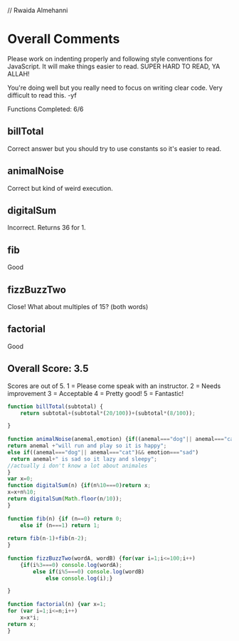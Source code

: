 // Rwaida Almehanni

# Overall Comments
Please work on indenting properly and following style conventions for JavaScript. It will make things easier to read. SUPER HARD TO READ, YA ALLAH!

You're doing well but you really need to focus on writing clear code. Very difficult to read this. -yf

Functions Completed: 6/6

## billTotal
Correct answer but you should try to use constants so it's easier to read.

## animalNoise
Correct but kind of weird execution.

## digitalSum
Incorrect. Returns 36 for 1.

## fib
Good

## fizzBuzzTwo
Close! What about multiples of 15? (both words)

## factorial
Good

## Overall Score: 3.5

Scores are out of 5.
1 = Please come speak with an instructor.
2 = Needs improvement
3 = Acceptable
4 = Pretty good!
5 = Fantastic!

```js
function billTotal(subtotal) {
	return subtotal+(subtotal*(20/100))+(subtotal*(8/100));

}
​
function animalNoise(anemal,emotion) {if((anemal==="dog"|| anemal==="cat")&&emotion==="happy")
return anemal +"will run and play so it is happy";
else if((anemal==="dog"|| anemal==="cat")&& emotion==="sad")
 return anemal+" is sad so it lazy and sleepy";
//actually i don't know a lot about animales
}
var x=0;
function digitalSum(n) {if(n%10===0)return x;
x=x+n%10;
return digitalSum(Math.floor(n/10));
}
​
function fib(n) {if (n==0) return 0;
	else if (n===1) return 1;
​
return fib(n-1)+fib(n-2);
}
​
function fizzBuzzTwo(wordA, wordB) {for(var i=1;i<=100;i++)
	{if(i%3===0) console.log(wordA);
		else if(i%5===0) console.log(wordB)
			else console.log(i);}

}
​
function factorial(n) {var x=1;
for (var i=1;i<=n;i++)
	x=x*i;
return x;
}

```
